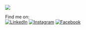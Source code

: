 ![](https://firebasestorage.googleapis.com/v0/b/uploadedbyosama.appspot.com/o/Images%2Fthumbnail.jpg?alt=media&token=45207f6c-f71f-4299-90c0-4548f1028e00)

Find me on:<br>
[![LinkedIn](https://img.shields.io/badge/LinkedIn-%230077B5.svg?logo=linkedin&logoColor=white)](https://linkedin.com/in/madebyosama)
[![Instagram](https://img.shields.io/badge/Instagram-%23E4405F.svg?logo=Instagram&logoColor=white)](https://instagram.com/madebyosama) 
[![Facebook](https://img.shields.io/badge/Facebook-%231877F2.svg?logo=Facebook&logoColor=white)](https://facebook.com/madebyosama)
